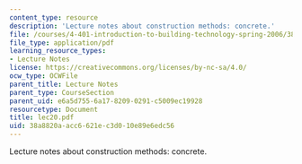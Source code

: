 ```yaml
---
content_type: resource
description: 'Lecture notes about construction methods: concrete.'
file: /courses/4-401-introduction-to-building-technology-spring-2006/38a8820aacc6621ec3d010e89e6edc56_lec20.pdf
file_type: application/pdf
learning_resource_types:
- Lecture Notes
license: https://creativecommons.org/licenses/by-nc-sa/4.0/
ocw_type: OCWFile
parent_title: Lecture Notes
parent_type: CourseSection
parent_uid: e6a5d755-6a17-8209-0291-c5009ec19928
resourcetype: Document
title: lec20.pdf
uid: 38a8820a-acc6-621e-c3d0-10e89e6edc56
---
```

Lecture notes about construction methods: concrete.
